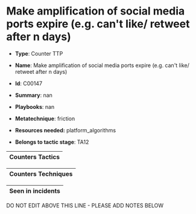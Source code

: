 # Make amplification of social media ports expire (e.g. can't like/ retweet after n days)

* **Type**: Counter TTP

* **Name**: Make amplification of social media ports expire (e.g. can't like/ retweet after n days)

* **Id**: C00147

* **Summary**: nan

* **Playbooks**: nan

* **Metatechnique**: friction

* **Resources needed:** platform_algorithms

* **Belongs to tactic stage**: TA12


| Counters Tactics |
| ---------------- |



| Counters Techniques |
| ------------------- |



| Seen in incidents |
| ----------------- |

DO NOT EDIT ABOVE THIS LINE - PLEASE ADD NOTES BELOW